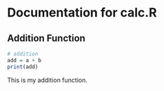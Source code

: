 # Documentation for calc.R

## Addition Function
```r
# addition 
add = a + b 
print(add)
```

This is my addition function.